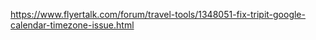 https://www.flyertalk.com/forum/travel-tools/1348051-fix-tripit-google-calendar-timezone-issue.html
